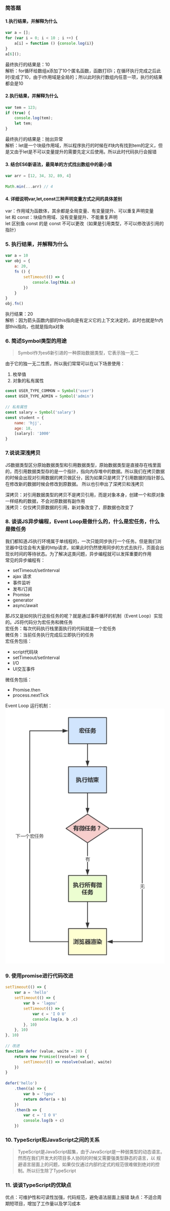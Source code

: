 ### 简答题
#### 1.执行结果，并解释为什么
```js
var a = [];
for (var i = 0; i < 10 ; i ++) {
    a[i] = function () {console.log(i)}
}
a[6]();
```
最终执行的结果是：10  
解析：for循环给数组a添加了10个匿名函数，函数打印i；在循环执行完成之后此时i变成了10，由于i作用域是全局的；所以此时执行数组内任意一项，执行的结果都会是10

#### 2.执行结果，并解释为什么
```js
var tem = 123;
if (true) {
    console.log(tem);
    let tem;
}
```
最终执行的结果是：抛出异常  
解析：let是一个块级作用域，所以程序执行的时候在if块内有找到tem的定义，但是又由于let是不可以变量提升的需要先定义后使用。所以此时代码执行会报错

#### 3. 结合ES6新语法，最简单的方式找出数组中的最小值
```js
var arr = [12, 34, 32, 89, 4]

Math.min(...arr) // 4
```

#### 4. 详细说明var,let,const三种声明变量方式之间的具体差别
var：作用域为函数体，其余都是全局变量、有变量提升、可以重复声明变量  
let 和 const：块级作用域、没有变量提升、不能重复声明  
let 区别鱼 const 的是 const 不可以更改（如果是引用类型，不可以修改该引用的指针）

### 5. 执行结果，并解释为什么
```js
var a = 10
var obj = {
    a: 20,
    fn () {
        setTimeout(() => {
            console.log(this.a)
        })
    }
}
obj.fn()
```
执行结果：20  
解析：因为箭头函数内部的this指向是有定义它的上下文决定的，此时也就是fn内部this指向，也就是指向a对象

### 6. 简述Symbol类型的用途
> Symbol作为es6新引进的一种原始数据类型，它表示独一无二  

由于它的独一无二性质，所以我们常常可以在以下场景使用：
1. 枚举值
2. 对象的私有属性
```js
const USER_TYPE_COMMON = Symbol('user')
const USER_TYPE_ADMIN = Symbol('admin')

// 私有属性
const salary = Symbol('salary')
const student = {
    name: 'hjj',
    age: 18,
    [salary]: '1000'
}
```

### 7.说说深浅拷贝
JS数据类型区分原始数据类型和引用数据类型，原始数据类型是直接存在栈里面的，而引用数据类型存的是一个指针，指向内存堆中的数据。所以我们在拷贝数据的时候会出现对引用数据的拷贝做区分，因为如果只是拷贝了引用数据的指针那么在修改新的数据时候会修改到原数据。
所以也引申出了深拷贝和浅拷贝  

深拷贝：对引用数据类型的拷贝不是拷贝引用，而是对象本身，创建一个和原对象一样结构的数据，不会对原数据有副作用  
浅拷贝：仅仅拷贝原数据的引用，新对象改变了，原数据也改变了

### 8. 谈谈JS异步编程，Event Loop是做什么的，什么是宏任务，什么是微任务
我们都知道JS执行环境属于单线程的，一次只能同步执行一个任务。但是我们浏览器中往往会有大量的http请求，如果此时仍然使用同步的方式去执行，页面会出现长时间的等待状态。为了解决这类问题，异步编程就可以发挥重要的作用  
常见的异步编程有：
* setTimeout/setInterval  
* ajax 请求
* 事件监听
* 发布/订阅
* Promise
* generator
* async/await

那JS又是如何执行这些任务的呢？就是通过事件循环的机制（Event Loop）实现的。JS将代码分为宏任务和微任务  
宏任务：每次代码执行栈里面执行的代码就是一个宏任务  
微任务：当前任务执行完成后立即执行的任务  
宏任务包括：
* script代码块
* setTimeout/setInterval
* I/O
* UI交互事件  

微任务包括：
* Promise.then
* process.nextTick

Event Loop 运行机制：
![avatar](img/event_loop.png)

### 9. 使用promise进行代码改进
```js
setTimeout(() => {
    var a = 'hello'
    setTimeout(() => {
        var b = 'lagou'
        setTimeout(() => {
            var c = 'I O U'
            console.log(a, b ,c)
        }, 10)
    }, 10)
}, 10)

// 改进
function defer (value, waite = 20) {
	return new Promise((resolve) => {
		setTimeout(() => resolve(value), waite)
	})
}

defer('hello')
	.then((a) => {
		var b = 'lgou'
		return defer(a + b)
	})
	.then(b => {
		var c = 'I O V'
		console.log(b + c)
	})
```

### 10. TypeScript和JavaScript之间的关系
> TypeScript是JavaScript超集，由于JavaScript是一种弱类型的动态语言。然而在我们开发大的项目多人协同的时候又需要强类型静态的语言，以
规避语言层面上的问题，如果仅仅通过内部约定式的规范很难做到绝对的控制。所以衍生除了TypeScript


### 11. 谈谈TypeScript的优缺点
优点：可维护性和可读性加强，代码规范，避免语法层面上报错
缺点：不适合周期短项目，增加了工作量以及学习成本
